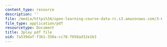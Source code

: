 ```yaml
---
content_type: resource
description: ''
file: /media/https%3A/open-learning-course-data-rc.s3.amazonaws.com/3-60-symmetry-structure-and-tensor-properties-of-materials-fall-2005/7a539daff3b1350acc78f058ad32e1b3_APv1uyLL6ok.pdf
file_type: application/pdf
resourcetype: Document
title: 3play pdf file
uid: 7a539daf-f3b1-350a-cc78-f058ad32e1b3
---
```

